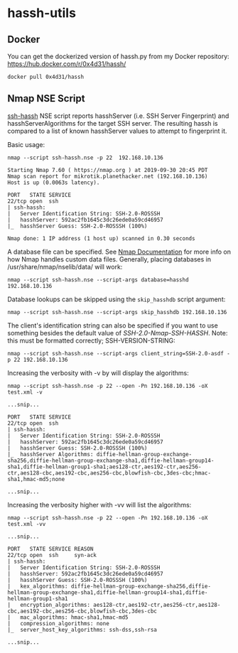 # hassh-utils

## Docker

You can get the dockerized version of hassh.py from my Docker repository: https://hub.docker.com/r/0x4d31/hassh/

```
docker pull 0x4d31/hassh
```

## Nmap NSE Script

[ssh-hassh](ssh-hassh.nse) NSE script reports hasshServer (i.e. SSH
Server Fingerprint) and hasshServerAlgorithms for the target SSH
server. The resulting hassh is compared to a list of known hasshServer
values to attempt to fingerprint it.

Basic usage:

```
nmap --script ssh-hassh.nse -p 22  192.168.10.136

Starting Nmap 7.60 ( https://nmap.org ) at 2019-09-30 20:45 PDT
Nmap scan report for mikrotik.planethacker.net (192.168.10.136)
Host is up (0.0063s latency).

PORT   STATE SERVICE
22/tcp open  ssh
| ssh-hassh:
|   Server Identification String: SSH-2.0-ROSSSH
|   hasshServer: 592ac2fb1645c3dc26ede0a59cd46957
|_  hasshServer Guess: SSH-2.0-ROSSSH (100%)

Nmap done: 1 IP address (1 host up) scanned in 0.30 seconds
```


A database file can be specified. See [Nmap Documentation](https://nmap.org/book/data-files-replacing-data-files.html) for more info on how Nmap handles custom data files. Generally, placing databases in /usr/share/nmap/nselib/data/ will work:
```
nmap --script ssh-hassh.nse --script-args database=hasshd 192.168.10.136
```

Database lookups can be skipped using the `skip_hasshdb` script argument:

```
nmap --script ssh-hassh.nse --script-args skip_hasshdb 192.168.10.136
```

The client's identification string can also be specified if you want to use something besides the default value of _SSH-2.0-Nmap-SSH-HASSH_. Note: this must be formatted correctly; SSH-VERSION-STRING:
```
nmap --script ssh-hassh.nse --script-args client_string=SSH-2.0-asdf -p 22 192.168.10.136
```

Increasing the verbosity with -v by will display the algorithms:
```
nmap --script ssh-hassh.nse -p 22 --open -Pn 192.168.10.136 -oX test.xml -v

...snip...

PORT   STATE SERVICE
22/tcp open  ssh
| ssh-hassh:
|   Server Identification String: SSH-2.0-ROSSSH
|   hasshServer: 592ac2fb1645c3dc26ede0a59cd46957
|   hasshServer Guess: SSH-2.0-ROSSSH (100%)
|_  hasshServer Algorithms: diffie-hellman-group-exchange-sha256,diffie-hellman-group-exchange-sha1,diffie-hellman-group14-sha1,diffie-hellman-group1-sha1;aes128-ctr,aes192-ctr,aes256-ctr,aes128-cbc,aes192-cbc,aes256-cbc,blowfish-cbc,3des-cbc;hmac-sha1,hmac-md5;none

...snip...
```

Increasing the verbosity higher with -vv will list the algorithms:
```
nmap --script ssh-hassh.nse -p 22 --open -Pn 192.168.10.136 -oX test.xml -vv

...snip...

PORT   STATE SERVICE REASON
22/tcp open  ssh     syn-ack
| ssh-hassh:
|   Server Identification String: SSH-2.0-ROSSSH
|   hasshServer: 592ac2fb1645c3dc26ede0a59cd46957
|   hasshServer Guess: SSH-2.0-ROSSSH (100%)
|   kex_algorithms: diffie-hellman-group-exchange-sha256,diffie-hellman-group-exchange-sha1,diffie-hellman-group14-sha1,diffie-hellman-group1-sha1
|   encryption_algorithms: aes128-ctr,aes192-ctr,aes256-ctr,aes128-cbc,aes192-cbc,aes256-cbc,blowfish-cbc,3des-cbc
|   mac_algorithms: hmac-sha1,hmac-md5
|   compression_algorithms: none
|_  server_host_key_algorithms: ssh-dss,ssh-rsa

...snip...
```
